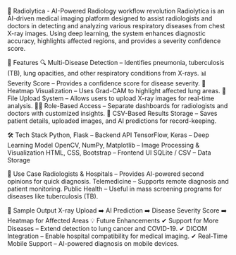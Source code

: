 📌 Radiolytica - AI-Powered Radiology workflow revolution
Radiolytica is an AI-driven medical imaging platform designed to assist radiologists and doctors in detecting and analyzing various respiratory diseases from chest X-ray images. Using deep learning, the system enhances diagnostic accuracy, highlights affected regions, and provides a severity confidence score.

🚀 Features
🔍 Multi-Disease Detection – Identifies pneumonia, tuberculosis (TB), lung opacities, and other respiratory conditions from X-rays.
📊 Severity Score – Provides a confidence score for disease severity.
🎨 Heatmap Visualization – Uses Grad-CAM to highlight affected lung areas.
📂 File Upload System – Allows users to upload X-ray images for real-time analysis.
👨‍⚕️ Role-Based Access – Separate dashboards for radiologists and doctors with customized insights.
📄 CSV-Based Results Storage – Saves patient details, uploaded images, and AI predictions for record-keeping.

🛠️ Tech Stack
Python, Flask – Backend API
TensorFlow, Keras – Deep Learning Model
OpenCV, NumPy, Matplotlib – Image Processing & Visualization
HTML, CSS, Bootstrap – Frontend UI
SQLite / CSV – Data Storage

🏥 Use Case
Radiologists & Hospitals – Provides AI-powered second opinions for quick diagnosis.
Telemedicine – Supports remote diagnosis and patient monitoring.
Public Health – Useful in mass screening programs for diseases like tuberculosis (TB).

📸 Sample Output
X-ray Upload ➡️ AI Prediction ➡️ Disease Severity Score ➡️ Heatmap for Affected Areas
💡 Future Enhancements
✔ Support for More Diseases – Extend detection to lung cancer and COVID-19.
✔ DICOM Integration – Enable hospital compatibility for medical imaging.
✔ Real-Time Mobile Support – AI-powered diagnosis on mobile devices.

